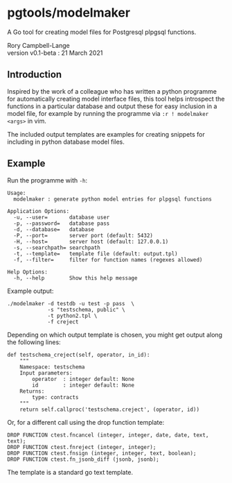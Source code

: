 # pgtools/modelmaker

A Go tool for creating model files for Postgresql plpgsql functions.

Rory Campbell-Lange  
version v0.1-beta : 21 March 2021

## Introduction

Inspired by the work of a colleague who has written a python programme
for automatically creating model interface files, this tool helps
introspect the functions in a particular database and output these for
easy inclusion in a model file, for example by running the programme via
`:r ! modelmaker <args>` in vim.

The included output templates are examples for creating snippets for
including in python database model files.

## Example

Run the programme with `-h`:

	Usage:
	  modelmaker : generate python model entries for plpgsql functions

	Application Options:
	  -u, --user=       database user
	  -p, --password=   database pass
	  -d, --database=   database
	  -P, --port=       server port (default: 5432)
	  -H, --host=       server host (default: 127.0.0.1)
	  -s, --searchpath= searchpath
	  -t, --template=   template file (default: output.tpl)
	  -f, --filter=     filter for function names (regexes allowed)

	Help Options:
	  -h, --help        Show this help message

Example output:

	./modelmaker -d testdb -u test -p pass  \
                 -s "testschema, public" \
                 -t python2.tpl \
                 -f creject

Depending on which output template is chosen, you might get output along
the following lines:

    def testschema_creject(self, operator, in_id):
        """
        Namespace: testschema 
        Input parameters:
            operator  : integer default: None
            id        : integer default: None
        Returns:
            type: contracts
        """
        return self.callproc('testschema.creject', (operator, id))

Or, for a different call using the drop function template:

	DROP FUNCTION ctest.fncancel (integer, integer, date, date, text, text);
	DROP FUNCTION ctest.fnreject (integer, integer);
	DROP FUNCTION ctest.fnsign (integer, integer, text, boolean);
	DROP FUNCTION ctest.fn_jsonb_diff (jsonb, jsonb);

The template is a standard go text template.
